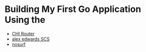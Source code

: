# Building My First Go Application Using the

- [CHI Router](github.com/go-chi/chi/v5)
- [alex edwards SCS](github.com/alexedwards/scs/v2)
- [nosurf](github.com/justinas/nosurf)

